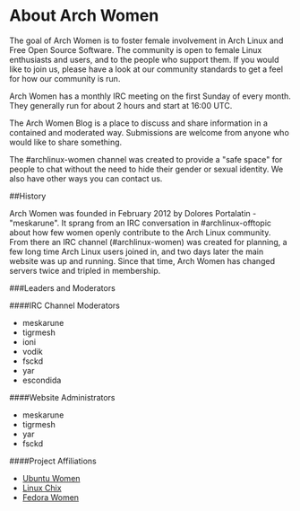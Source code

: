 # About Arch Women

The goal of Arch Women is to foster female involvement in Arch Linux and Free Open Source Software.
The community is open to female Linux enthusiasts and users, and to the people who support them.
If you would like to join us, please have a look at our community standards to get a feel for how our community is run.

Arch Women has a monthly IRC meeting on the first Sunday of every month. They generally run for about 2 hours and start at 16:00 UTC.

The Arch Women Blog is a place to discuss and share information in a contained and moderated way. Submissions are welcome from anyone who would like to share something.

The #archlinux-women channel was created to provide a "safe space" for people to chat without the need to hide their gender or sexual identity. We also have other ways you can contact us.

##History

Arch Women was founded in February 2012 by Dolores Portalatin - "meskarune". It sprang from an IRC conversation in #archlinux-offtopic about how few women openly contribute to the Arch Linux community. From there an IRC channel (#archlinux-women) was created for planning, a few long time Arch Linux users joined in, and two days later the main website was up and running. Since that time, Arch Women has changed servers twice and tripled in membership.

###Leaders and Moderators

####IRC Channel Moderators
* meskarune
* tigrmesh
* ioni
* vodik
* fsckd
* yar
* escondida

####Website Administrators
* meskarune
* tigrmesh
* yar
* fsckd

####Project Affiliations
* [Ubuntu Women](http://wiki.ubuntu-women.org/)
* [Linux Chix](http://www.linuxchix.org/)
* [Fedora Women](https://fedoraproject.org/wiki/Women)
